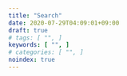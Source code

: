 ```yaml
---
title: "Search"
date: 2020-07-29T04:09:01+09:00
draft: true
# tags: [ "", ]
keywords: [ "", ]
# categories: [ "", ]
noindex: true
---
```


